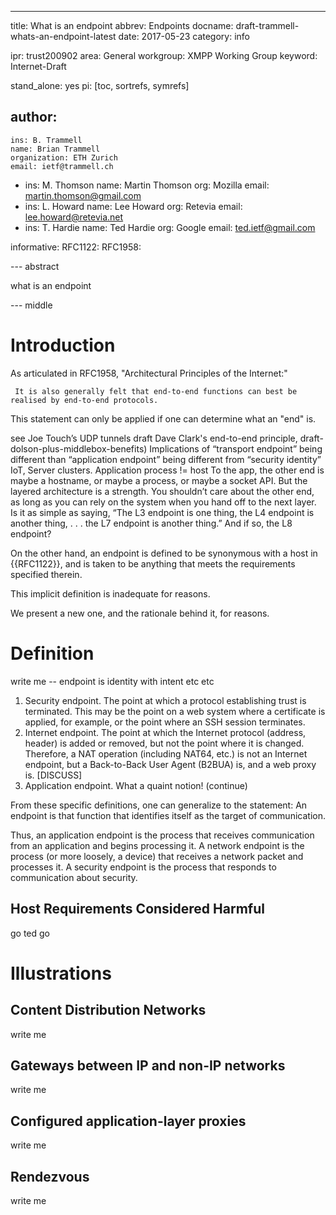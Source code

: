 ---
title: What is an endpoint
abbrev: Endpoints
docname: draft-trammell-whats-an-endpoint-latest
date: 2017-05-23
category: info

ipr: trust200902
area: General
workgroup: XMPP Working Group
keyword: Internet-Draft

stand_alone: yes
pi: [toc, sortrefs, symrefs]

author:
  -
    ins: B. Trammell
    name: Brian Trammell
    organization: ETH Zurich
    email: ietf@trammell.ch
  -
    ins: M. Thomson
    name: Martin Thomson
    org: Mozilla
    email: martin.thomson@gmail.com
  -
    ins: L. Howard
    name: Lee Howard
    org: Retevia
    email: lee.howard@retevia.net
  -
    ins: T. Hardie
    name: Ted Hardie
    org: Google
    email: ted.ietf@gmail.com

informative:
  RFC1122:
  RFC1958:

--- abstract

what is an endpoint

--- middle

Introduction
============

As articulated in RFC1958, "Architectural Principles of the Internet:"
  
     It is also generally felt that end-to-end functions can best be realised by end-to-end protocols.

This statement can only be applied if one can determine what an "end" is.

 see Joe Touch’s UDP tunnels draft 
 Dave Clark's end-to-end principle, 
 draft-dolson-plus-middlebox-benefits)
Implications of “transport endpoint” being different than “application endpoint” being different from “security identity”	
	IoT, Server clusters. Application process != host
	To the app, the other end is maybe a hostname, or maybe a process, or maybe a socket API.
	But the layered architecture is a strength. You shouldn’t care about the other end, as long as you can rely on the system when you hand off to the next layer.
	Is it as simple as saying, “The L3 endpoint is one thing, the L4 endpoint is another thing, . . . the L7 endpoint is another thing.” And if so, the L8 endpoint?

On the other hand, an endpoint is defined to be synonymous with a host in {{RFC1122}}, and is taken to be anything that meets the requirements specified therein.

This implicit definition is inadequate for reasons.

We present a new one, and the rationale behind it, for reasons.

Definition
==========


write me -- endpoint is identity with intent etc etc
1. Security endpoint. The point at which a protocol establishing trust is terminated. This may be the point on a web system where a certificate is applied, for example, or the point where an SSH session terminates.
2. Internet endpoint. The point at which the Internet protocol (address, header) is added or removed, but not the point where it is changed. Therefore, a NAT operation (including NAT64, etc.) is not an Internet endpoint, but a Back-to-Back User Agent (B2BUA) is, and a web proxy is. [DISCUSS]
3. Application endpoint. What a quaint notion!
(continue)

From these specific definitions, one can generalize to the statement:
An endpoint is that function that identifies itself as the target of communication.

Thus, an application endpoint is the process that receives communication from an application and begins processing it. A network endpoint is the process (or more loosely, a device) that receives a network packet and processes it. A security endpoint is the process that responds to communication about security. 

Host Requirements Considered Harmful
------------------------------------

go ted go

Illustrations
=============


Content Distribution Networks
-----------------------------

write me

Gateways between IP and non-IP networks
---------------------------------------

write me

Configured application-layer proxies
------------------------------------

write me

Rendezvous
----------

write me
